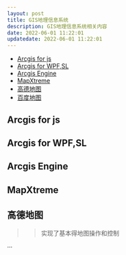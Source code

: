 ```yaml
---
layout: post
title: GIS地理信息系统
description: GIS地理信息系统相关内容
date: 2022-06-01 11:22:01
updatedate: 2022-06-01 11:22:01
---
```


- [Arcgis for js](#arcgis-for-js)
- [Arcgis for WPF,SL](#arcgis-for-wpfsl)
- [Arcgis Engine](#arcgis-engine)
- [MapXtreme](#mapxtreme)
- [高德地图](#高德地图)
- [百度地图](#百度地图)


## Arcgis for js

## Arcgis for WPF,SL

## Arcgis Engine

## MapXtreme

## 高德地图

> > 实现了基本得地图操作和控制

···
<!doctype html>
<html>
<head>
    <meta charset="utf-8">
    <meta http-equiv="X-UA-Compatible" content="IE=edge">
    <meta name="viewport" content="initial-scale=1.0, user-scalable=no, width=device-width">
    <title>管线GIS系统</title>
    <link rel="stylesheet" href="https://a.amap.com/jsapi_demos/static/demo-center/css/demo-center.css" />
    <script src="https://cache.amap.com/lbs/static/es5.min.js"></script>
    <script src="https://webapi.amap.com/maps?v=2.0&key=c448a2c5e2b36c65bd02247c4d491a9f&&plugin=AMap.Scale,AMap.HawkEye,AMap.ToolBar,AMap.ControlBar,AMap.MouseTool"></script>
    <script src="https://a.amap.com/jsapi_demos/static/demo-center/js/demoutils.js"></script>
    <script src="https://ajax.aspnetcdn.com/ajax/jquery/jquery-3.5.1.min.js"></script>
    <style>
        html, body {
            height: 100%;
        }

        #container {
            height: 100%;
        }

        .input-card {
            width: 90px;
            left: 5px;
            bottom: 60px;
        }
    </style>
</head>
<body>
<div id="container"></div>
<div class='input-card'>
    <div class="input-item">
       <button class="btn" onclick="drawPolyline()" title="点击此按钮后，依次点击地图位置进行管线绘制" style="margin-bottom: 5px">绘制管线</button> 
    </div>
    <div class="input-item">
        <input type="checkbox" checked onclick="toggleScale(this)"/>比例尺
    </div>
    
    <div class="input-item">
        <input type="checkbox" checked id="toolbar" onclick="toggleToolBar(this)"/>工具条
    </div>
    
    <div class="input-item">
        <input type="checkbox" checked id="controlBar" onclick="toggleControlBar(this)"/>方向盘
    </div>
    
    <div class="input-item">
        <input type="checkbox" checked id="overview" onclick="toggleOverViewShow(this)"/>鹰眼
    </div>
</div>
<script>
    var scale = new AMap.Scale(),
    toolBar = new AMap.ToolBar({
        position: {
            top: '110px',
            right: '40px'
        }
    }),
    controlBar = new AMap.ControlBar({
        position: {
            top: '10px',
            right: '10px',
        }
    }),
    overView = new AMap.HawkEye({
        opened: false
    }),
    map = new AMap.Map("container", {
        //viewMode: '3D',
        zoom: 11,
        pitch: 30,
    });
    map.addControl(scale);
    map.addControl(toolBar);
    map.addControl(controlBar);
    map.addControl(overView);
    var mouseTool = new AMap.MouseTool(map);

    function toggleScale(checkbox) {
        if (checkbox.checked) {
            scale.show();
        } else {
            scale.hide();
        }
    }
    function toggleToolBar(checkbox) {
        if (checkbox.checked) {
            showToolBar();
        } else {
            hideToolBar();
        }
    }
    function toggleControlBar(checkbox) {
        if (checkbox.checked) {
            controlBar.show()
        } else {
            controlBar.hide()
        }
    }
    function toggleOverViewShow(checkbox) {
        if (checkbox.checked) {
            overView.show();
        } else {
            overView.hide();
        }
    }

    function showToolBar() {
        document.getElementById('toolbar').checked = true;
        toolBar.show();
    }
    function hideToolBar() {
        document.getElementById('toolbar').checked = false;
        toolBar.hide();
    }
    function showControlBar() {
        document.getElementById('controlBar').checked = true;
        controlBar.show();
    }
    function hideControlBar() {
        document.getElementById('controlBar').checked = false;
        controlBar.hide();
    }

    function drawPolyline() {
        mouseTool.polyline({
            strokeColor: '#80d8ff',
            strokeOpacity: 1,
            strokeWeight: 2,
            // 线样式还支持 'dashed'
            strokeStyle: "solid",
            // strokeStyle是dashed时有效
            // strokeDasharray: [10, 5],
        })
    }

    function queryallline() {
        $.get('/data.ashx?type=all', '', function (data) {
            //alert(JSON.stringify(data));
            //将获得得数据原路发回进行测试
            $.post("/data.ashx?type=add", JSON.stringify(data[0]), function (rs, textStatus) {
                alert(JSON.stringify(rs));
            }, "json");


            //$.ajax({
            //    url: "/data.ashx?type=add",
            //    type: "POST",
            //    data: JSON.stringify(data[0]),
            //    contentType: "application/json; charset=utf-8",
            //    dataType: "json",
            //    success: function (rs) {
            //        alert(JSON.stringify(rs));
            //    }
            //});
        })

        //$.ajax({
        //    type: "get",
        //    // url: "CommonFiles.aspx/DeleteFiles",
        //    url: "data.ashx?type=all",
        //    //data: "{Id:'" + deleteid + "'}",
        //    //data: { 'myjson': json },
        //    contentType: "application/json; charset=utf-8",
        //    dataType: 'json',
        //    success: function (data) {
        //        alert(JSON.stringify(data));
        //    }
        //});
    }

    queryallline();

    mouseTool.on('draw', function (event) {
        // event.obj 为绘制出来的覆盖物对象
        log.info(JSON.stringify(event.obj.getPath()));
        mouseTool.close(true);//关闭绘图，并清除覆盖物 此处需要重新获取数据重绘
    })
</script>
</body>
</html>
···

## 百度地图